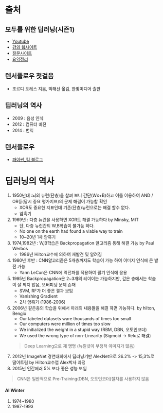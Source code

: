 # 출처


## 모두를 위한 딥러닝\(시즌1\)

* [Youtube](https://www.youtube.com/watch?v=BS6O0zOGX4E&list=PLlMkM4tgfjnLSOjrEJN31gZATbcj_MpUm)
* [강의 웹사이트](http://hunkim.github.io/ml/)
* [질문사이트](http://qna.iamprogrammer.io/c/dev/ml)
* [요약정리](http://pythonkim.tistory.com/notice/25)

## 텐서플로우 첫걸음

* 조르디 토레스 지음, 박해선 옮김, 한빛미디어 출판

## 딥러닝의 역사

* 2009 : 음성 인식
* 2012 : 컴퓨터 비젼
* 2014 : 번역

## 텐서플로우

* [파이썬\_킴 블로그](http://pythonkim.tistory.com/category/%ED%85%90%EC%84%9C%ED%94%8C%EB%A1%9C%EC%9A%B0)

# 딥러닝의 역사

1. 1950년대 :뇌의 뉴런\(단층\)을 살펴 보니 간단\(Wx+B\)하고 이를 이용하여 AND / OR등\(당시 중요 평가지표\)의 문제 해결이 가능함 확인
   * XOR도 중요한 지표인데 기존\(단층\)뉴런으로는 해결 할수 없다.
   * 암흑기
2. 1969년 :  다층 뉴런을 사용하면 XOR도 해결 가능하다 by Minsky, MIT
   * 단, 다층 뉴런간의 W,B학습이 불가능 하다.
   * No one on the earth had found a viable way to train
   * 10~20년 1차 암흑기
3. 1974,1982년 : W,B학습은 Backpropagation 알고리즘 통해 해결 가능 by Paul Werbos
   * 1986년 Hilton교수에 의하여 재발견 및 알려짐
4. 1980년 후반 : CNN알고리즘은 5개층까지도 학습이 가능 하여 이미지 인식에 큰 발전 가능 
   * Yann LeCun은 CNN에 역전파를 적용하여 필기 인식에 응용 
5. 1995년 Backpropagation은 2~3개의 레이어는 가능하지만, 깊은 층에서는 학습이 잘 되지 않음, 오버피팅 문제 존재
   * SVM, RF가 더 좋은 결과 보임
   * Vanishing Gradient
   * 2차 암흑기 (1986-2006)
6. 2006년 깊은층의 학습을 위해서 아래의 내용들을 해결 하면 가능하다. by hilton, Bengio
   * Our labeled datasets ware thousands of times too small
   * Our computers were million of times too slow
   * We initialized the weight in a stupid way (RBM, DBN, 오토인코더)
   * We used the wrong type of non-Linearity (Sigmoid -> Relu로 해결)
   > Deep Learning으로 재 명명 \(뉴럴넷이 부정적 이미지가 많음\)
7. 2012년 ImageNet 경연대회에서 딥러닝기반 AlexNet으로 26.2% -&gt; 15,3%로 떨어트림 by Hilton교수랩 Alex박사 과정
8. 2015년 인간에러 5% 보다 좋은 성능 보임
> CNN은 일반적으로 Pre-Training(DBN, 오토인코더)절차를 사용하지 않음 

#### AI Winter
1. 1974~1980
2. 1987-1993
